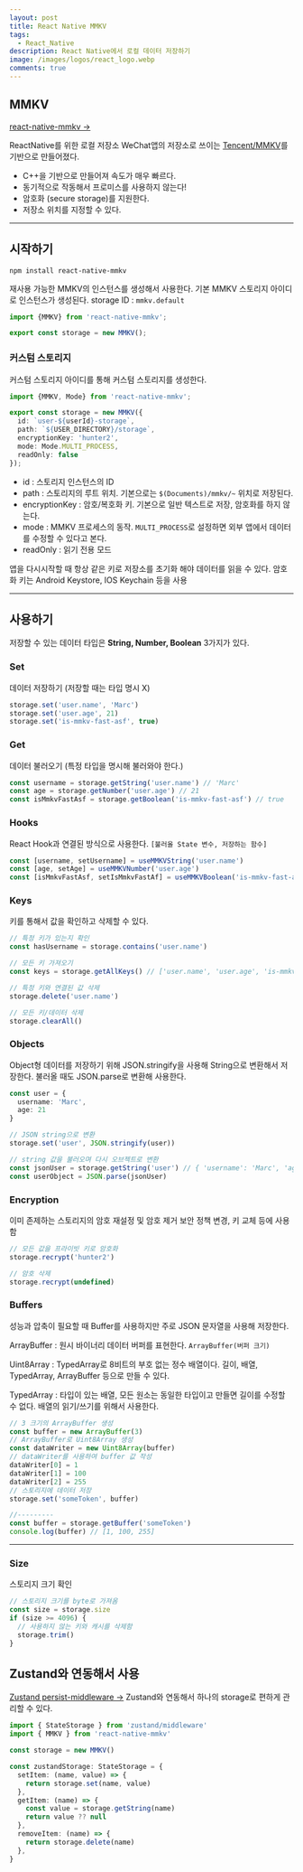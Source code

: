 ```yaml
---
layout: post
title: React Native MMKV
tags:
  - React_Native
description: React Native에서 로컬 데이터 저장하기
image: /images/logos/react_logo.webp
comments: true
---
```

## MMKV
[react-native-mmkv ->](https://github.com/mrousavy/react-native-mmkv)

ReactNative를 위한 로컬 저장소
WeChat앱의 저장소로 쓰이는 [Tencent/MMKV](https://github.com/Tencent/MMKV)를 기반으로 만들어졌다.

- C++을 기반으로 만들어져 속도가 매우 빠르다.
- 동기적으로 작동해서 프로미스를 사용하지 않는다!
- 암호화 (secure storage)를 지원한다.
- 저장소 위치를 지정할 수 있다.

---

## 시작하기

`npm install react-native-mmkv`

재사용 가능한 MMKV의 인스턴스를 생성해서 사용한다.
기본 MMKV 스토리지 아이디로 인스턴스가 생성된다. storage ID : `mmkv.default`

```ts
import {MMKV} from 'react-native-mmkv';

export const storage = new MMKV();
```

### 커스텀 스토리지

커스텀 스토리지 아이디를 통해 커스텀 스토리지를 생성한다.

```ts
import {MMKV, Mode} from 'react-native-mmkv';

export const storage = new MMKV({  
  id: `user-${userId}-storage`,
  path: `${USER_DIRECTORY}/storage`,
  encryptionKey: 'hunter2',
  mode: Mode.MULTI_PROCESS,
  readOnly: false
});
```

- id : 스토리지 인스턴스의 ID
- path : 스토리지의 루트 위치. 기본으로는 `$(Documents)/mmkv/~` 위치로 저장된다.
- encryptionKey : 암호/복호화 키. 기본으로 일반 텍스트로 저장, 암호화를 하지 않는다.
- mode : MMKV 프로세스의 동작. `MULTI_PROCESS`로 설정하면 외부 앱에서 데이터를 수정할 수 있다고 본다.
- readOnly : 읽기 전용 모드

앱을 다시시작할 때 항상 같은 키로 저장소를 초기화 해야 데이터를 읽을 수 있다.
암호화 키는 Android Keystore, IOS Keychain 등을 사용

---

## 사용하기

저장할 수 있는 데이터 타입은 **String, Number, Boolean** 3가지가 있다.

### Set

데이터 저장하기 (저장할 때는 타입 명시 X)

```ts
storage.set('user.name', 'Marc')
storage.set('user.age', 21)
storage.set('is-mmkv-fast-asf', true)
```

### Get

데이터 불러오기 (특정 타입을 명시해 불러와야 한다.)

```ts
const username = storage.getString('user.name') // 'Marc'
const age = storage.getNumber('user.age') // 21
const isMmkvFastAsf = storage.getBoolean('is-mmkv-fast-asf') // true
```

### Hooks

React Hook과 연결된 방식으로 사용한다.
`[불러올 State 변수, 저장하는 함수]`

```ts
const [username, setUsername] = useMMKVString('user.name')
const [age, setAge] = useMMKVNumber('user.age')
const [isMmkvFastAsf, setIsMmkvFastAf] = useMMKVBoolean('is-mmkv-fast-asf')
```

### Keys

키를 통해서 값을 확인하고 삭제할 수 있다.

```ts
// 특정 키가 있는지 확인
const hasUsername = storage.contains('user.name')

// 모든 키 가져오기
const keys = storage.getAllKeys() // ['user.name', 'user.age', 'is-mmkv-fast-asf']

// 특정 키와 연결된 값 삭제
storage.delete('user.name')

// 모든 키/데이터 삭제
storage.clearAll()
```

### Objects

Object형 데이터를 저장하기 위해 JSON.stringify을 사용해 String으로 변환해서 저장한다.
불러올 때도 JSON.parse로 변환해 사용한다.

```ts
const user = {
  username: 'Marc',
  age: 21
}

// JSON string으로 변환
storage.set('user', JSON.stringify(user))

// string 값을 불러오며 다시 오브젝트로 변환
const jsonUser = storage.getString('user') // { 'username': 'Marc', 'age': 21 }
const userObject = JSON.parse(jsonUser)
```

### Encryption

이미 존제하는 스토리지의 암호 재설정 및 암호 제거
보안 정책 변경, 키 교체 등에 사용함

```ts
// 모든 값을 프라이빗 키로 암호화
storage.recrypt('hunter2')

// 암호 삭제
storage.recrypt(undefined)
```

### Buffers

성능과 압축이 필요할 때 Buffer를 사용하지만 주로 JSON 문자열을 사용해 저장한다.

ArrayBuffer : 원시 바이너리 데이터 버퍼를 표현한다.
`ArrayBuffer(버퍼 크기)`

Uint8Array : TypedArray로 8비트의 부호 없는 정수 배열이다.
길이, 배열, TypedArray, ArrayBuffer 등으로 만들 수 있다.

TypedArray : 타입이 있는 배열, 모든 원소는 동일한 타입이고 만들면 길이를 수정할 수 없다.
배열의 읽기/쓰기를 위해서 사용한다.

```ts
// 3 크기의 ArrayBuffer 생성
const buffer = new ArrayBuffer(3)
// ArrayBuffer로 Uint8Array 생성
const dataWriter = new Uint8Array(buffer)
// dataWriter를 사용하여 buffer 값 작성
dataWriter[0] = 1
dataWriter[1] = 100
dataWriter[2] = 255
// 스토리지에 데이터 저장
storage.set('someToken', buffer)

//---------
const buffer = storage.getBuffer('someToken')
console.log(buffer) // [1, 100, 255]
```

---

### Size

스토리지 크기 확인

```ts
// 스토리지 크기를 byte로 가져옴
const size = storage.size
if (size >= 4096) {
  // 사용하지 않는 키와 캐시를 삭제함
  storage.trim()
}
```

## Zustand와 연동해서 사용

[Zustand persist-middleware ->](https://github.com/mrousavy/react-native-mmkv/blob/main/docs/WRAPPER_ZUSTAND_PERSIST_MIDDLEWARE.md)
Zustand와 연동해서 하나의 storage로 편하게 관리할 수 있다.

```ts
import { StateStorage } from 'zustand/middleware'
import { MMKV } from 'react-native-mmkv'

const storage = new MMKV()

const zustandStorage: StateStorage = {
  setItem: (name, value) => {
    return storage.set(name, value)
  },
  getItem: (name) => {
    const value = storage.getString(name)
    return value ?? null
  },
  removeItem: (name) => {
    return storage.delete(name)
  },
}
```
